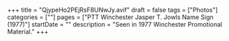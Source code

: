 +++
title = "QjypeHo2PEjRsF8UNwJy.avif"
draft = false
tags = ["Photos"]
categories = [""]
pages = ["PTT Winchester Jasper T. Jowls Name Sign (1977)"]
startDate = ""
description = "Seen in 1977 Winchester Promotional Material."
+++
